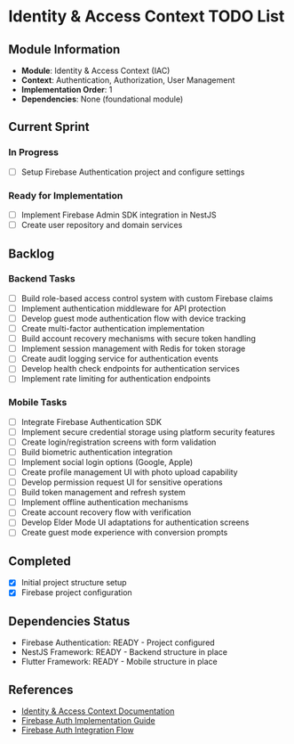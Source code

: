 # Identity & Access Context TODO List

## Module Information
- **Module**: Identity & Access Context (IAC)
- **Context**: Authentication, Authorization, User Management
- **Implementation Order**: 1
- **Dependencies**: None (foundational module)

## Current Sprint

### In Progress
- [ ] Setup Firebase Authentication project and configure settings

### Ready for Implementation
- [ ] Implement Firebase Admin SDK integration in NestJS
- [ ] Create user repository and domain services

## Backlog

### Backend Tasks
- [ ] Build role-based access control system with custom Firebase claims
- [ ] Implement authentication middleware for API protection
- [ ] Develop guest mode authentication flow with device tracking
- [ ] Create multi-factor authentication implementation
- [ ] Build account recovery mechanisms with secure token handling
- [ ] Implement session management with Redis for token storage
- [ ] Create audit logging service for authentication events
- [ ] Develop health check endpoints for authentication services
- [ ] Implement rate limiting for authentication endpoints

### Mobile Tasks
- [ ] Integrate Firebase Authentication SDK
- [ ] Implement secure credential storage using platform security features
- [ ] Create login/registration screens with form validation
- [ ] Build biometric authentication integration
- [ ] Implement social login options (Google, Apple)
- [ ] Create profile management UI with photo upload capability
- [ ] Develop permission request UI for sensitive operations
- [ ] Build token management and refresh system
- [ ] Implement offline authentication mechanisms
- [ ] Create account recovery flow with verification
- [ ] Develop Elder Mode UI adaptations for authentication screens
- [ ] Create guest mode experience with conversion prompts

## Completed
- [x] Initial project structure setup
- [x] Firebase project configuration

## Dependencies Status
- Firebase Authentication: READY - Project configured
- NestJS Framework: READY - Backend structure in place
- Flutter Framework: READY - Mobile structure in place

## References
- [Identity & Access Context Documentation](./README.md)
- [Firebase Auth Implementation Guide](./firebase-auth-implementation.md)
- [Firebase Auth Integration Flow](./firebase_auth_integration_flow.md)
